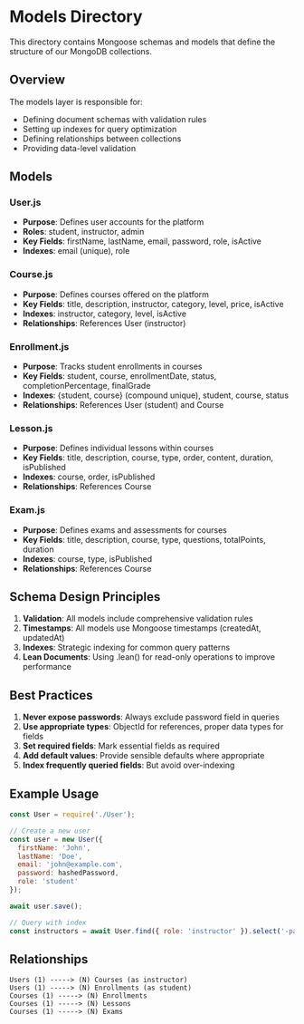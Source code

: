 # Models Directory

This directory contains Mongoose schemas and models that define the structure of our MongoDB collections.

## Overview

The models layer is responsible for:
- Defining document schemas with validation rules
- Setting up indexes for query optimization
- Defining relationships between collections
- Providing data-level validation

## Models

### User.js
- **Purpose**: Defines user accounts for the platform
- **Roles**: student, instructor, admin
- **Key Fields**: firstName, lastName, email, password, role, isActive
- **Indexes**: email (unique), role

### Course.js
- **Purpose**: Defines courses offered on the platform
- **Key Fields**: title, description, instructor, category, level, price, isActive
- **Indexes**: instructor, category, level, isActive
- **Relationships**: References User (instructor)

### Enrollment.js
- **Purpose**: Tracks student enrollments in courses
- **Key Fields**: student, course, enrollmentDate, status, completionPercentage, finalGrade
- **Indexes**: {student, course} (compound unique), student, course, status
- **Relationships**: References User (student) and Course

### Lesson.js
- **Purpose**: Defines individual lessons within courses
- **Key Fields**: title, description, course, type, order, content, duration, isPublished
- **Indexes**: course, order, isPublished
- **Relationships**: References Course

### Exam.js
- **Purpose**: Defines exams and assessments for courses
- **Key Fields**: title, description, course, type, questions, totalPoints, duration
- **Indexes**: course, type, isPublished
- **Relationships**: References Course

## Schema Design Principles

1. **Validation**: All models include comprehensive validation rules
2. **Timestamps**: All models use Mongoose timestamps (createdAt, updatedAt)
3. **Indexes**: Strategic indexing for common query patterns
4. **Lean Documents**: Using .lean() for read-only operations to improve performance

## Best Practices

1. **Never expose passwords**: Always exclude password field in queries
2. **Use appropriate types**: ObjectId for references, proper data types for fields
3. **Set required fields**: Mark essential fields as required
4. **Add default values**: Provide sensible defaults where appropriate
5. **Index frequently queried fields**: But avoid over-indexing

## Example Usage

```javascript
const User = require('./User');

// Create a new user
const user = new User({
  firstName: 'John',
  lastName: 'Doe',
  email: 'john@example.com',
  password: hashedPassword,
  role: 'student'
});

await user.save();

// Query with index
const instructors = await User.find({ role: 'instructor' }).select('-password');
```

## Relationships

```
Users (1) -----> (N) Courses (as instructor)
Users (1) -----> (N) Enrollments (as student)
Courses (1) -----> (N) Enrollments
Courses (1) -----> (N) Lessons
Courses (1) -----> (N) Exams
```